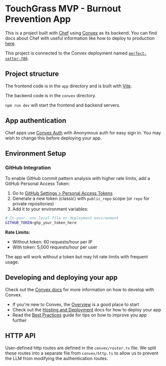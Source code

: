 # TouchGrass MVP - Burnout Prevention App
  
This is a project built with [Chef](https://chef.convex.dev) using [Convex](https://convex.dev) as its backend.
 You can find docs about Chef with useful information like how to deploy to production [here](https://docs.convex.dev/chef).
  
This project is connected to the Convex deployment named [`perfect-setter-780`](https://dashboard.convex.dev/d/perfect-setter-780).
  
## Project structure
  
The frontend code is in the `app` directory and is built with [Vite](https://vitejs.dev/).
  
The backend code is in the `convex` directory.
  
`npm run dev` will start the frontend and backend servers.

## App authentication

Chef apps use [Convex Auth](https://auth.convex.dev/) with Anonymous auth for easy sign in. You may wish to change this before deploying your app.

## Environment Setup

### GitHub Integration

To enable GitHub commit pattern analysis with higher rate limits, add a GitHub Personal Access Token:

1. Go to [GitHub Settings > Personal Access Tokens](https://github.com/settings/tokens)
2. Generate a new token (classic) with `public_repo` scope (or `repo` for private repositories)
3. Add it to your environment variables:

```bash
# In your .env.local file or deployment environment
GITHUB_TOKEN=ghp_your_token_here
```

**Rate Limits:**
- Without token: 60 requests/hour per IP
- With token: 5,000 requests/hour per user

The app will work without a token but may hit rate limits with frequent usage.

## Developing and deploying your app

Check out the [Convex docs](https://docs.convex.dev/) for more information on how to develop with Convex.
* If you're new to Convex, the [Overview](https://docs.convex.dev/understanding/) is a good place to start
* Check out the [Hosting and Deployment](https://docs.convex.dev/production/) docs for how to deploy your app
* Read the [Best Practices](https://docs.convex.dev/understanding/best-practices/) guide for tips on how to improve you app further

## HTTP API

User-defined http routes are defined in the `convex/router.ts` file. We split these routes into a separate file from `convex/http.ts` to allow us to prevent the LLM from modifying the authentication routes.
